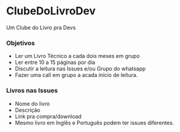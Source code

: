 # ClubeDoLivroDev

Um Clube do Livro pra Devs

### Objetivos 
 - Ler um Livro Técnico a cada dois meses em grupo
 - Ler entre 10 a 15 páginas por dia
 - Discutir a leitura nas Issues e/ou Grupo do whatsapp
 - Fazer uma call em grupo a acada início de leitura.

### Livros nas Issues
 - Nome do livro
 - Descrição
 - Link pra compra/download
 - Mesmo livro em Inglês e Português podem ter issues diferentes.




